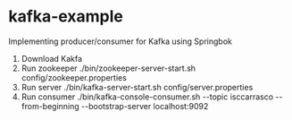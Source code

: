# kafka-example
Implementing producer/consumer for Kafka using Springbok

1. Download Kakfa
1. Run zookeeper ./bin/zookeeper-server-start.sh config/zookeeper.properties
1. Run server ./bin/kafka-server-start.sh config/server.properties  
1. Run consumer ./bin/kafka-console-consumer.sh --topic isccarrasco --from-beginning --bootstrap-server localhost:9092
